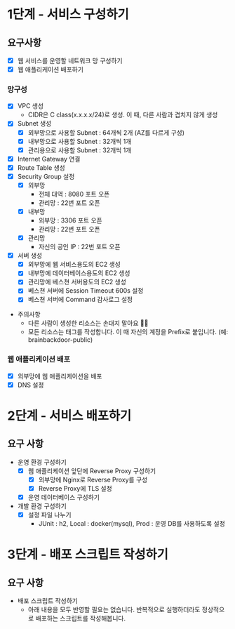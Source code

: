 # 1단계 - 서비스 구성하기
## 요구사항
- [x] 웹 서비스를 운영할 네트워크 망 구성하기
- [x] 웹 애플리케이션 배포하기

### 망구성
- [x] VPC 생성
    - CIDR은 C class(x.x.x.x/24)로 생성. 이 때, 다른 사람과 겹치지 않게 생성
- [x] Subnet 생성
    - [x] 외부망으로 사용할 Subnet : 64개씩 2개 (AZ를 다르게 구성)
    - [x] 내부망으로 사용할 Subnet : 32개씩 1개
    - [x] 관리용으로 사용할 Subnet : 32개씩 1개
- [x] Internet Gateway 연결
- [x] Route Table 생성
- [x] Security Group 설정
    - [x] 외부망
        - 전체 대역 : 8080 포트 오픈
        - 관리망 : 22번 포트 오픈
    - [x] 내부망
        - 외부망 : 3306 포트 오픈
        - 관리망 : 22번 포트 오픈
    - [x] 관리망
        - 자신의 공인 IP : 22번 포트 오픈
- [x] 서버 생성
    - [x] 외부망에 웹 서비스용도의 EC2 생성
    - [x] 내부망에 데이터베이스용도의 EC2 생성
    - [x] 관리망에 베스쳔 서버용도의 EC2 생성
    - [x] 베스쳔 서버에 Session Timeout 600s 설정
    - [x] 베스쳔 서버에 Command 감사로그 설정
- 주의사항
    - 다른 사람이 생성한 리소스는 손대지 말아요 🙏🏻
    - 모든 리소스는 태그를 작성합니다. 이 때 자신의 계정을 Prefix로 붙입니다. (예: brainbackdoor-public)

### 웹 애플리케이션 배포
- [x] 외부망에 웹 애플리케이션을 배포
- [x] DNS 설정

# 2단계 - 서비스 배포하기
## 요구 사항
- 운영 환경 구성하기
  - [x] 웹 애플리케이션 앞단에 Reverse Proxy 구성하기
    - [x] 외부망에 Nginx로 Reverse Proxy를 구성
    - [x] Reverse Proxy에 TLS 설정
  - [x] 운영 데이터베이스 구성하기
- 개발 환경 구성하기
  - [x] 설정 파일 나누기
    - JUnit : h2, Local : docker(mysql), Prod : 운영 DB를 사용하도록 설정

# 3단계 - 배포 스크립트 작성하기
## 요구 사항
- 배포 스크립트 작성하기
  - 아래 내용을 모두 반영할 필요는 없습니다. 반복적으로 실행하더라도 정상적으로 배포하는 스크립트를 작성해봅니다.